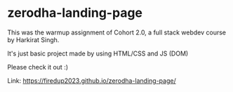 # zerodha-landing-page
 
This was the warmup assignment of Cohort 2.0, a full stack webdev course by Harkirat Singh. 
 
It's just basic project made by using HTML/CSS and JS (DOM)
 
Please check it out :)
 
Link: https://firedup2023.github.io/zerodha-landing-page/
